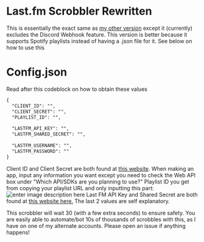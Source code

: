 # Last.fm Scrobbler Rewritten
This is essentially the exact same as [my other version](https://github.com/cantwont/scrobbler) except it (currently) excludes the Discord Webhook feature. This version is better because it supports Spotify playlists instead of having a .json file for it. See below on how to use this

# Config.json
Read after this codeblock on how to obtain these values
```txt
{  
  "CLIENT_ID": "",  
  "CLIENT_SECRET": "",  
  "PLAYLIST_ID": "",  
  
  "LASTFM_API_KEY": "",  
  "LASTFM_SHARED_SECRET": "",  
  
  "LASTFM_USERNAME": "",  
  "LASTFM_PASSWORD": ""  
}
```
Client ID and Client Secret are both found at [this website](https://developer.spotify.com/dashboard). When making an app, input any information you want except you need to check the Web API box under "Which API/SDKs are you planning to use?" Playlist ID you get from copying your playlist URL and only inputting this part: 
![enter image description here](https://cdn.discordapp.com/attachments/1118768539520741458/1217679527472271432/image.png?ex=6604e76e&is=65f2726e&hm=1dbf8a8957389058bc4d64d6ddfe1199724ac1d4f7d00b1a6872385b5291cee5&)
Last FM API Key and Shared Secret are both found at [this website here.](https://www.last.fm/api/account/create) The last 2 values are self explanatory.

This scrobbler will wait 30 (with a few extra seconds) to ensure safety. You are easily able to automate/bot 10s of thousands of scrobbles with this, as I have on one of my alternate accounts. Please open an issue if anything happens!
